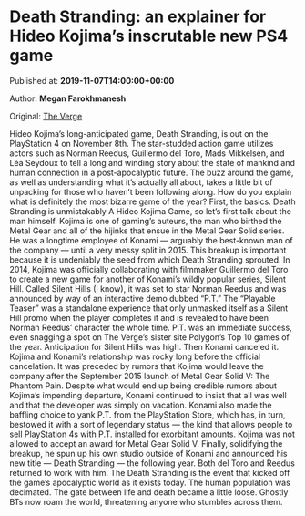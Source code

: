 
# Death Stranding: an explainer for Hideo Kojima’s inscrutable new PS4 game

Published at: **2019-11-07T14:00:00+00:00**

Author: **Megan Farokhmanesh**

Original: [The Verge](https://www.theverge.com/2019/11/7/20943611/death-stranding-explainer-kojima-ps4-actors-konami-reedus-guillermo-del-toro)

Hideo Kojima’s long-anticipated game, Death Stranding, is out on the PlayStation 4 on November 8th. The star-studded action game utilizes actors such as Norman Reedus, Guillermo del Toro, Mads Mikkelsen, and Léa Seydoux to tell a long and winding story about the state of mankind and human connection in a post-apocalyptic future.
The buzz around the game, as well as understanding what it’s actually all about, takes a little bit of unpacking for those who haven’t been following along. How do you explain what is definitely the most bizarre game of the year?
First, the basics.
Death Stranding is unmistakably A Hideo Kojima Game, so let’s first talk about the man himself. Kojima is one of gaming’s auteurs, the man who birthed the Metal Gear and all of the hijinks that ensue in the Metal Gear Solid series. He was a longtime employee of Konami — arguably the best-known man of the company — until a very messy split in 2015. This breakup is important because it is undeniably the seed from which Death Stranding sprouted.
In 2014, Kojima was officially collaborating with filmmaker Guillermo del Toro to create a new game for another of Konami’s wildly popular series, Silent Hill. Called Silent Hills (I know), it was set to star Norman Reedus and was announced by way of an interactive demo dubbed “P.T.” The “Playable Teaser” was a standalone experience that only unmasked itself as a Silent Hill promo when the player completes it and is revealed to have been Norman Reedus’ character the whole time. P.T. was an immediate success, even snagging a spot on The Verge’s sister site Polygon’s Top 10 games of the year. Anticipation for Silent Hills was high.
Then Konami canceled it.
Kojima and Konami’s relationship was rocky long before the official cancelation. It was preceded by rumors that Kojima would leave the company after the September 2015 launch of Metal Gear Solid V: The Phantom Pain. Despite what would end up being credible rumors about Kojima’s impending departure, Konami continued to insist that all was well and that the developer was simply on vacation. Konami also made the baffling choice to yank P.T. from the PlayStation Store, which has, in turn, bestowed it with a sort of legendary status — the kind that allows people to sell PlayStation 4s with P.T. installed for exorbitant amounts. Kojima was not allowed to accept an award for Metal Gear Solid V. Finally, solidifying the breakup, he spun up his own studio outside of Konami and announced his new title — Death Stranding — the following year. Both del Toro and Reedus returned to work with him.
The Death Stranding is the event that kicked off the game’s apocalyptic world as it exists today. The human population was decimated. The gate between life and death became a little loose. Ghostly BTs now roam the world, threatening anyone who stumbles across them.
